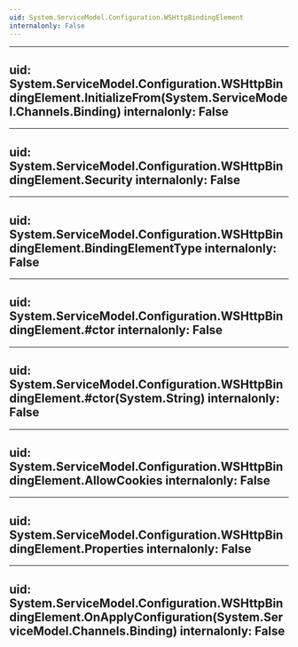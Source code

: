 ```yaml
---
uid: System.ServiceModel.Configuration.WSHttpBindingElement
internalonly: False
---
```


---
uid: System.ServiceModel.Configuration.WSHttpBindingElement.InitializeFrom(System.ServiceModel.Channels.Binding)
internalonly: False
---

---
uid: System.ServiceModel.Configuration.WSHttpBindingElement.Security
internalonly: False
---

---
uid: System.ServiceModel.Configuration.WSHttpBindingElement.BindingElementType
internalonly: False
---

---
uid: System.ServiceModel.Configuration.WSHttpBindingElement.#ctor
internalonly: False
---

---
uid: System.ServiceModel.Configuration.WSHttpBindingElement.#ctor(System.String)
internalonly: False
---

---
uid: System.ServiceModel.Configuration.WSHttpBindingElement.AllowCookies
internalonly: False
---

---
uid: System.ServiceModel.Configuration.WSHttpBindingElement.Properties
internalonly: False
---

---
uid: System.ServiceModel.Configuration.WSHttpBindingElement.OnApplyConfiguration(System.ServiceModel.Channels.Binding)
internalonly: False
---
